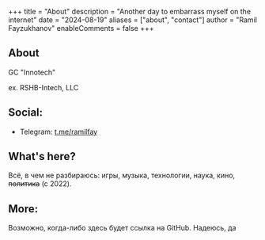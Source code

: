 +++
title = "About"
description = "Another day to embarrass myself on the internet"
date = "2024-08-19"
aliases = ["about", "contact"]
author = "Ramil Fayzukhanov"
enableComments = false
+++

## About

GC "Innotech"

ex. RSHB-Intech, LLC 

## Social:

* Telegram: [t.me/ramilfay](https://t.me/ramilfay)

## What's here?

Всё, в чем не разбираюсь: игры, музыка, технологии, наука, кино, ~~политика~~ (с 2022).

## More:

Возможно, когда-либо здесь будет ссылка на GitHub. Надеюсь, да
